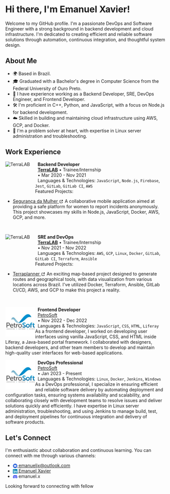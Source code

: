 # Hi there, I'm Emanuel Xavier!

Welcome to my GitHub profile. I'm a passionate DevOps and Software Engineer with a strong background in backend development and cloud infrastructure. I'm dedicated to creating efficient and reliable software solutions through automation, continuous integration, and thoughtful system design.

## About Me
- 🌍 Based in Brazil.
- 🎓 Graduated with a Bachelor's degree in Computer Science from the Federal University of Ouro Preto.
- 💼 I have experience working as a Backend Developer, SRE, DevOps Engineer, and Frontend Developer.
- 🛠️ I'm proficient in C++, Python, and JavaScript, with a focus on Node.js for backend development.
- ☁️ Skilled in building and maintaining cloud infrastructure using AWS, GCP, and Docker.
- 🔧 I'm a problem solver at heart, with expertise in Linux server administration and troubleshooting.

## Work Experience

[<img align="left" height="94px" width="94px" alt="TerraLAB" src="https://i.ibb.co/GPM1hk8/TerraLab.png"/>](http://www2.decom.ufop.br/terralab/)

&nbsp;&nbsp;**Backend Developer** \
&nbsp;&nbsp;[**TerraLAB**](http://www2.decom.ufop.br/terralab/) • Trainee/Internship \
&nbsp;&nbsp;• Mar 2020 - Nov 2021 \
&nbsp;&nbsp;Languages & Technologies: `JavaScript`, `Node.js`, `Firebase`, `Jest`, `GitLab`, `GitLab CI`, `AWS` \
Featured Projects: 
- [Segurança da Mulher <img src="images/external-link.svg" alt="SegurancaDaMulher" style="height: 1em; vertical-align: middle;">](https://play.google.com/store/apps/details?id=com.ouvidoria.mobile&hl=pt_BR&gl=US)
A collaborative mobile application aimed at providing a safe platform for women to report incidents anonymously. This project showcases my skills in Node.js, JavaScript, Docker, AWS, GCP, and more.
<br/>

[<img align="left" height="94px" width="94px" alt="TerraLAB" src="https://i.ibb.co/GPM1hk8/TerraLab.png"/>](http://www2.decom.ufop.br/terralab/)

&nbsp;&nbsp;**SRE and DevOps** \
&nbsp;&nbsp;[**TerraLAB**](http://www2.decom.ufop.br/terralab/) • Trainee/Internship \
&nbsp;&nbsp;• Nov 2021 - Nov 2022 \
&nbsp;&nbsp;Languages & Technologies: `AWS`, `GCP`, `Linux`, `Docker`, `GitLab`, `GitLab CI`, `Terraform`, `Ansible` \
Featured Projects:
- [Terraplanner <img src="images/external-link.svg" alt="Terraplanner" style="height: 1em; vertical-align: middle;">](https://terraplanner.org/)
An exciting map-based project designed to generate routes and geographical tools, with data visualization from various locations across Brazil. I've utilized Docker, Terraform, Ansible, GitLab CI/CD, AWS, and GCP to make this project a reality.
<br/>

[<img align="left" height="94px" width="94px" alt="TerraLAB" src="images/petrosoft.jpg"/>](https://petrosoftdesign.com/)

&nbsp;&nbsp;**Frontend Developer** \
&nbsp;&nbsp;[PetroSoft](http://www.petrolsoftdesign.com/) \
&nbsp;&nbsp;• Nov 2022 - Dec 2022 \
&nbsp;&nbsp;Languages & Technologies: `JavaScript`, `CSS`, `HTML`, `Liferay` \
As a frontend developer, I worked on developing user interfaces using vanilla JavaScript, CSS, and HTML inside Liferay, a Java-based portal framework. I collaborated with designers, backend developers, and other team members to develop and maintain high-quality user interfaces for web-based applications.
<br/>

[<img align="left" height="94px" width="94px" alt="TerraLAB" src="images/petrosoft.jpg"/>](https://petrosoftdesign.com/)

&nbsp;&nbsp;**DevOps Professional** \
&nbsp;&nbsp;[PetroSoft](http://www.petrolsoftdesign.com/) \
&nbsp;&nbsp;• Jan 2023 - Present \
&nbsp;&nbsp;Languages & Technologies: `Linux`, `Docker`, `Jenkins`, `Windows` \
As a DevOps professional, I specialize in ensuring efficient and reliable software delivery by automating deployment and configuration tasks, ensuring systems availability and scalability, and collaborating closely with development teams to resolve issues and deliver solutions quickly and efficiently. I have expertise in Linux server administration, troubleshooting, and using Jenkins to manage build, test, and deployment pipelines for continuous integration and delivery of software products.

## Let's Connect
I'm enthusiastic about collaboration and continuous learning. You can connect with me through various channels:

- [<img src="images/email.svg" alt="Email" style="height: 1em; vertical-align: middle;"> emanueljx@outlook.com](mailto:emanueljx@outlook.com)
- [<img src="images/linkedin.svg" alt="LinkedIn" style="height: 1em; vertical-align: middle;"> Emanuel Xavier](https://www.linkedin.com/in/emanuel-xavier)
- <img src="images/discord.svg" alt="Discord" style="height: 1em; vertical-align: middle;"> emanuel.x

Looking forward to connecting with fellow
